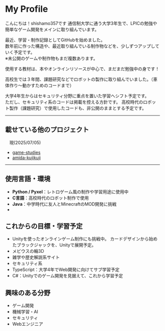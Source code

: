 # My Profile

こんにちは！shishamo357です
通信制大学に通う大学3年生で、LPICの勉強や簡単なゲーム開発をメインに取り組んでいます。

最近、学習・制作記録としてGitHubを始めました。  
数年前に作った構造や、最近取り組んでいる制作物などを、少しずつアップしていく予定です。  
※未公開のゲームや制作物もまだ複数あります。

使用する教材は、本やオンラインリソースが中心で、まだまだ勉強中の身です！

高校生では３年間、課題研究などでロボットの製作に取り組んでいました。（車体作り～動かすためのコードまで）

大学4年生からはセキュリティ分野に重点を置いた学習へシフト予定です。  
ただし、セキュリティ系のコードは掲載を控える方針です。
高校時代のロボット製作（課題研究）で使用したコードも、非公開のままとする予定です。

---

## 載せている他のプロジェクト

　現(2025/07/05)
- [game-studies](https://github.com/shishamo357/game-studies)
- [amida-kujikuji](https://github.com/shishamo357/amida-kujikuji)

---

## 使用言語・環境

- **Python / Pyxel**：レトロゲーム風の制作や学習用途に使用中  
- **C言語**：高校時代のロボット制作で使用  
- **Java**：中学時代に友人とMinecraftのMOD開発に挑戦 
-  

## これからの目標・学習予定

- Unityを使ったオンラインゲーム制作にも挑戦中。
カードデザインから始めたブラックジャックを、Unityで展開予定。
- メビウスの輪3D
- 雑学や歴史解説系サイト
- セキュリティ系
- TypeScript：大学4年でWeb開発に向けてサブ学習予定
- C#：Unityでのゲーム開発を見据えて、これから学習予定

## 興味のある分野

- ゲーム開発
- 機械学習・AI
- セキュリティ
- Webエンジニア
